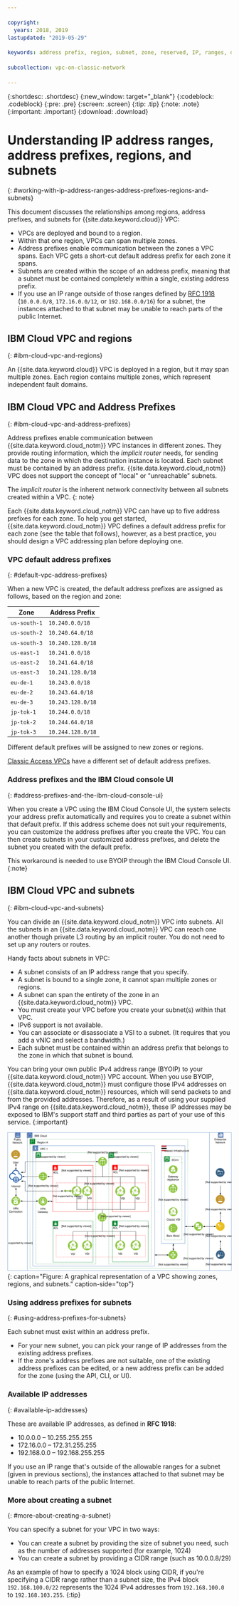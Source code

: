```yaml
---

copyright:
  years: 2018, 2019
lastupdated: "2019-05-29"

keywords: address prefix, region, subnet, zone, reserved, IP, ranges, deleting, creating, CIDR

subcollection: vpc-on-classic-network

---
```


{:shortdesc: .shortdesc}
{:new_window: target="_blank"}
{:codeblock: .codeblock}
{:pre: .pre}
{:screen: .screen}
{:tip: .tip}
{:note: .note}
{:important: .important}
{:download: .download}

# Understanding IP address ranges, address prefixes, regions, and subnets
{: #working-with-ip-address-ranges-address-prefixes-regions-and-subnets}

This document discusses the relationships among regions, address prefixes, and subnets for {{site.data.keyword.cloud}} VPC:

* VPCs are deployed and bound to a region.
* Within that one region, VPCs can span multiple zones.
* Address prefixes enable communication between the zones a VPC spans. Each VPC gets a short-cut default address prefix for each zone it spans.
* Subnets are created within the scope of an address prefix, meaning that a subnet must be contained completely within a single, existing address prefix.
* If you use an IP range outside of those ranges defined by [RFC 1918](https://tools.ietf.org/html/rfc1918) (`10.0.0.0/8`, `172.16.0.0/12`, or `192.168.0.0/16`) for a subnet, the instances attached to that subnet may be unable to reach parts of the public Internet.

## IBM Cloud VPC and regions
{: #ibm-cloud-vpc-and-regions}

An {{site.data.keyword.cloud}} VPC is deployed in a region, but it may span multiple zones. Each region contains multiple zones, which represent independent fault domains.

## IBM Cloud VPC and Address Prefixes
{: #ibm-cloud-vpc-and-address-prefixes}

Address prefixes enable communication between {{site.data.keyword.cloud_notm}} VPC instances in different zones. They provide routing information, which the _implicit router_ needs, for sending data to the zone in which the destination instance is located. Each subnet must be contained by an address prefix. {{site.data.keyword.cloud_notm}} VPC does not support the concept of "local" or "unreachable" subnets.

The _implicit router_ is the inherent network connectivity between all subnets created within a VPC.
{: note}

Each {{site.data.keyword.cloud_notm}} VPC can have up to five address prefixes for each zone. To help you get started, {{site.data.keyword.cloud_notm}} VPC defines a default address prefix for each zone (see the table that follows), however, as a best practice, you should design a VPC addressing plan before deploying one.

### VPC default address prefixes
{: #default-vpc-address-prefixes}

When a new VPC is created, the default address prefixes are assigned as follows, based on the region and zone:

Zone         | Address Prefix
---------------|---------------
`us-south-1`   | `10.240.0.0/18`
`us-south-2`   | `10.240.64.0/18`
`us-south-3`   | `10.240.128.0/18`
`us-east-1`    | `10.241.0.0/18`
`us-east-2`    | `10.241.64.0/18`
`us-east-3`    | `10.241.128.0/18`
`eu-de-1`      | `10.243.0.0/18`
`eu-de-2`      | `10.243.64.0/18`
`eu-de-3`      | `10.243.128.0/18`
`jp-tok-1`     | `10.244.0.0/18`
`jp-tok-2`     | `10.244.64.0/18`
`jp-tok-3`     | `10.244.128.0/18`


Different default prefixes will be assigned to new zones or regions.

[Classic Access
VPCs](/docs/vpc-on-classic?topic=vpc-on-classic-setting-up-access-to-your-classic-infrastructure-from-vpc#classic-access-default-address-prefixes) have a different set of default address prefixes.

### Address prefixes and the IBM Cloud console UI
{: #address-prefixes-and-the-ibm-cloud-console-ui}

When you create a VPC using the IBM Cloud Console UI, the system selects your address prefix automatically and requires you to create a subnet within that default prefix. If this address scheme does not suit your requirements, you can customize the address prefixes after you create the VPC. You can then create subnets in your customized address prefixes, and delete the subnet you created with the default prefix.

This workaround is needed to use BYOIP through the IBM Cloud Console UI.
{:note}

## IBM Cloud VPC and subnets
{: #ibm-cloud-vpc-and-subnets}

You can divide an {{site.data.keyword.cloud_notm}} VPC into subnets. All the subnets in an {{site.data.keyword.cloud_notm}} VPC can reach one another though private L3 routing by an implicit router. You do not need to set up any routers or routes.

Handy facts about subnets in VPC:

* A subnet consists of an IP address range that you specify.
* A subnet is bound to a single zone, it cannot span multiple zones or regions.
* A subnet can span the entirety of the zone in an {{site.data.keyword.cloud_notm}} VPC.
* You must create your VPC before you create your subnet(s) within that VPC.
* IPv6 support is not available.
* You can associate or disassociate a VSI to a subnet. (It requires that you add a vNIC and select a bandwidth.)
* Each subnet must be contained within an address prefix that belongs to the zone in which that subnet is bound.

You can bring your own public IPv4 address range (BYOIP) to your {{site.data.keyword.cloud_notm}} VPC account. When you use BYOIP, {{site.data.keyword.cloud_notm}} must configure those IPv4 addresses on {{site.data.keyword.cloud_notm}} resources, which will send packets to and from the provided addresses. Therefore, as a result of using your supplied IPv4 range on {{site.data.keyword.cloud_notm}}, these IP addresses may be exposed to IBM's support staff and third parties as part of your use of this service.
{:important}

![IBM Cloud VPC Overview](images/vpc-experience.svg "IBM Cloud VPC Overview"){: caption="Figure: A graphical representation of a VPC showing zones, regions, and subnets." caption-side="top"}

### Using address prefixes for subnets
{: #using-address-prefixes-for-subnets}

Each subnet must exist within an address prefix.
 * For your new subnet, you can pick your range of IP addresses from the existing address prefixes.
 * If the zone's address prefixes are not suitable, one of the existing address prefixes can be edited, or a new address prefix can be added for the zone (using the API, CLI, or UI).

### Available IP addresses
{: #available-ip-addresses}

These are available IP addresses, as defined in **RFC 1918**:

 * 10.0.0.0 – 10.255.255.255
 * 172.16.0.0 – 172.31.255.255
 * 192.168.0.0 – 192.168.255.255

If you use an IP range that's outside of the allowable ranges for a subnet (given in previous sections), the instances attached to that subnet may be unable to reach parts of the public Internet.

### More about creating a subnet
{: #more-about-creating-a-subnet}

You can specify a subnet for your VPC in two ways:
  * You can create a subnet by providing the size of subnet you need, such as the number of addresses supported (for example, 1024)
  * You can create a subnet by providing a CIDR range (such as 10.0.0.8/29)

As an example of how to specify a 1024 block using CIDR, if you're specifying a CIDR range rather than a subnet size, the IPv4 block `192.168.100.0/22` represents the 1024 IPv4 addresses from `192.168.100.0` to `192.168.103.255`.
{:tip}

